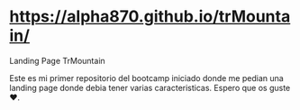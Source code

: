 # https://alpha870.github.io/trMountain/
Landing Page TrMountain


Este es mi primer repositorio del bootcamp iniciado donde me pedian una landing page donde debia tener varias caracteristicas.
Espero que os guste ❤.
